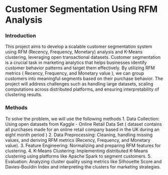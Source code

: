 # Customer Segmentation Using RFM Analysis

<h3>Introduction</h3>
This project aims to develop a scalable customer segmentation system using RFM
(Recency, Frequency, Monetary) analysis and K-Means clustering, leveraging open
transactional datasets. Customer segmentation is a crucial task in marketing analytics
that helps businesses identify customer behavior patterns and target them effectively. By
utilizing RFM metrics ( Recency, Frequency, and Monetary value ), we can group
customers into meaningful segments based on their purchase behavior. The project will
address challenges such as handling large datasets, scaling computations across
distributed platforms, and ensuring interpretability of clustering results.


<h3>Methods</h3>
To solve the problem, we will use the following methods
1. Data Collection: Using open datasets from Kaggle - Online Retail Data Set (
dataset contains all purchases made for an online retail company based in the
UK during an eight month period )
2. Data Preprocessing: Cleaning, handling missing values, and deriving RFM
metrics (Recency, Frequency, and Monetary value).
3. Feature Engineering: Normalizing and preparing RFM features for clustering.
4. K-Means Clustering: Implementing distributed K-Means clustering using
platforms like Apache Spark to segment customers.
5. Evaluation: Analyzing cluster quality using metrics like Silhouette Score and
Davies-Bouldin Index and interpreting the clusters for marketing strategies.

